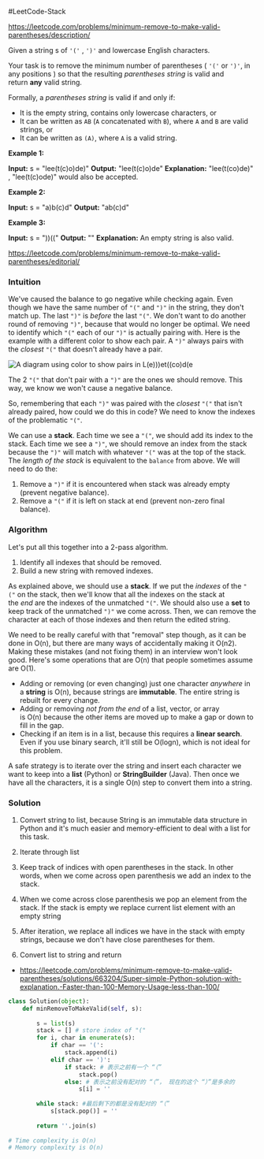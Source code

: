 #LeetCode-Stack

https://leetcode.com/problems/minimum-remove-to-make-valid-parentheses/description/


Given a string s of `'('` , `')'` and lowercase English characters.

Your task is to remove the minimum number of parentheses ( `'('` or `')'`, in any positions ) so that the resulting _parentheses string_ is valid and return **any** valid string.

Formally, a _parentheses string_ is valid if and only if:

- It is the empty string, contains only lowercase characters, or
- It can be written as `AB` (`A` concatenated with `B`), where `A` and `B` are valid strings, or
- It can be written as `(A)`, where `A` is a valid string.

**Example 1:**

**Input:** s = "lee(t(c)o)de)"
**Output:** "lee(t(c)o)de"
**Explanation:** "lee(t(co)de)" , "lee(t(c)ode)" would also be accepted.

**Example 2:**

**Input:** s = "a)b(c)d"
**Output:** "ab(c)d"

**Example 3:**

**Input:** s = "))(("
**Output:** ""
**Explanation:** An empty string is also valid.



https://leetcode.com/problems/minimum-remove-to-make-valid-parentheses/editorial/

### **Intuition**

We've caused the balance to go negative while checking again. Even though we have the same number of `"("` and `")"` in the string, they don't match up. The last `")"` is _before_ the last `"("`. We don't want to do another round of removing `")"`, because that would no longer be optimal. We need to identify which `"("` each of our `")"` is actually pairing with. Here is the example with a different color to show each pair. A `")"` always pairs with the _closest_ `"("` that doesn't already have a pair.

![A diagram using color to show pairs in L(e)))et((co)d(e](https://leetcode.com/problems/minimum-remove-to-make-valid-parentheses/Figures/1249/balance_example_7.png)

The 2 `"("` that don't pair with a `")"` are the ones we should remove. This way, we know we won't cause a negative balance.

So, remembering that each `")"` was paired with the _closest_ `"("` that isn't already paired, how could we do this in code? We need to know the indexes of the problematic `"("`.

We can use a **stack**. Each time we see a `"("`, we should add its index to the stack. Each time we see a `")"`, we should remove an index from the stack because the `")"` will match with whatever `"("` was at the top of the stack. The _length of the stack_ is equivalent to the `balance` from above. We will need to do the:

1. Remove a `")"` if it is encountered when stack was already empty (prevent negative balance).
2. Remove a `"("` if it is left on stack at end (prevent non-zero final balance).


### **Algorithm**

Let's put all this together into a 2-pass algorithm.

1. Identify all indexes that should be removed.
2. Build a new string with removed indexes.

As explained above, we should use a **stack**. If we put the _indexes_ of the `"("` on the stack, then we'll know that all the indexes on the stack at the _end_ are the indexes of the unmatched `"("`. We should also use a **set** to keep track of the unmatched `")"` we come across. Then, we can remove the character at each of those indexes and then return the edited string.

We need to be really careful with that "removal" step though, as it can be done in O(n), but there are many ways of accidentally making it O(n2). Making these mistakes (and not fixing them) in an interview won't look good. Here's some operations that are O(n) that people sometimes assume are O(1).

- Adding or removing (or even changing) just one character _anywhere_ in a **string** is O(n), because strings are **immutable**. The entire string is rebuilt for every change.
- Adding or removing _not from the end_ of a list, vector, or array is O(n) because the other items are moved up to make a gap or down to fill in the gap.
- Checking if an item is in a list, because this requires a **linear search**. Even if you use binary search, it'll still be O(logn), which is not ideal for this problem.

A safe strategy is to iterate over the string and insert each character we want to keep into a **list** (Python) or **StringBuilder** (Java). Then once we have all the characters, it is a single O(n) step to convert them into a string.


### Solution

 1. Convert string to list, because String is an immutable data structure in Python and it's much easier and memory-efficient to deal with a list for this task.

 2. Iterate through list

 3. Keep track of indices with open parentheses in the stack. In other words, when we come across open parenthesis we add an index to the stack.

 4. When we come across close parenthesis we pop an element from the stack. If the stack is empty we replace current list element with an empty string

 5. After iteration, we replace all indices we have in the stack with empty strings, because we don't have close parentheses for them.

 6. Convert list to string and return

* https://leetcode.com/problems/minimum-remove-to-make-valid-parentheses/solutions/663204/Super-simple-Python-solution-with-explanation.-Faster-than-100-Memory-Usage-less-than-100/

  
```python
class Solution(object):
    def minRemoveToMakeValid(self, s):
        
        s = list(s)
        stack = [] # store index of "("
        for i, char in enumerate(s):
            if char == '(':
                stack.append(i)
            elif char == ')':
                if stack: # 表示之前有一个 “（”
                    stack.pop()
                else: # 表示之前没有配对的 “（”， 现在的这个 “）”是多余的
                    s[i] = ''
        
        while stack: #最后剩下的都是没有配对的 “（” 
            s[stack.pop()] = ''
            
        return ''.join(s)
    
# Time complexity is O(n)
# Memory complexity is O(n)
```